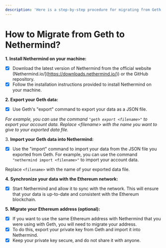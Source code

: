 ```yaml
---
description: 'Here is a step-by-step procedure for migrating from Geth to Nethermind:'
---
```


# How to Migrate from Geth to Nethermind?

**1. Install Nethermind on your machine:**

* [x] Download the latest version of Nethermind from the official website (Nethermind.io/](https://downloads.nethermind.io/)) or the GitHub repository.
* [x] Follow the installation instructions provided to install Nethermind on your machine.

**2. Export your Geth data:**

* [x] Use Geth's "export" command to export your data as a JSON file.&#x20;

_For example, you can use the command `"geth export <filename>"` to export your account data. Replace \<filename> with the name you want to give to your exported data file._

3\. **Import your Geth data into Nethermind:**&#x20;

* [x] Use the "import" command to import your data from the JSON file you exported from Geth. For example, you can use the command `"nethermind import <filename>"` to import your account data.&#x20;

&#x20;        Replace `<filename>` with the name of your exported data file.

**4. Synchronize your data with the Ethereum network:**

* [x] Start Nethermind and allow it to sync with the network. This will ensure that your data is up-to-date and consistent with the Ethereum blockchain.

**5. Migrate your Ethereum address (optional):**

* [x] If you want to use the same Ethereum address with Nethermind that you were using with Geth, you will need to migrate your address.
* [x] To do this, export your private key from Geth and import it into Nethermind.
* [x] Keep your private key secure, and do not share it with anyone.
